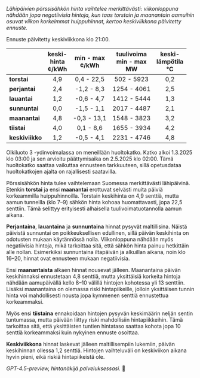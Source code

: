 *Lähipäivien pörssisähkön hinta vaihtelee merkittävästi: viikonloppuna nähdään jopa negatiivisia hintoja, kun taas torstain ja maanantain aamuihin osuvat viikon korkeimmat huippuhinnat, kertoo keskiviikkona päivitetty ennuste.*

Ennuste päivitetty keskiviikkona klo 21:00.

|              | keski-<br>hinta<br>¢/kWh | min - max<br>¢/kWh | tuulivoima<br>min - max<br>MW | keski-<br>lämpötila<br>°C |
|:-------------|:----------------:|:----------------:|:-------------:|:-------------:|
| **torstai**      |        4,9       |     0,4 - 22,5    |     502 - 5923    |        0,2        |
| **perjantai**    |        2,4       |    -1,2 - 8,3     |    1254 - 4061    |        2,5        |
| **lauantai**     |        1,2       |    -0,6 - 4,7     |    1412 - 5444    |        1,3        |
| **sunnuntai**    |        0,0       |    -1,5 - 1,1     |    2017 - 4487    |        2,1        |
| **maanantai**    |        4,8       |    -0,3 - 13,1    |    1548 - 3823    |        3,2        |
| **tiistai**      |        4,0       |     0,1 - 8,6     |    1655 - 3934    |        4,2        |
| **keskiviikko**  |        1,2       |    -0,5 - 4,1     |    2231 - 4746    |        4,8        |

Olkiluoto 3 -ydinvoimalassa on meneillään huoltokatko. Katko alkoi 1.3.2025 klo 03:00 ja sen arvioitu päättymisaika on 2.5.2025 klo 02:00. Tämä huoltokatko saattaa vaikuttaa ennusteen tarkkuuteen, sillä opetusdataa huoltokatkojen ajalta on rajallisesti saatavilla.

Pörssisähkön hinta tulee vaihtelemaan Suomessa merkittävästi lähipäivinä. Etenkin **torstai** ja ensi **maanantai** erottuvat selvästi muita päiviä korkeammilla huippuhinnoilla. Torstain keskihinta on 4,9 senttiä, mutta aamun tunneilla (klo 7–9) sähkön hinta kohoaa huomattavasti, jopa 22,5 senttiin. Tämä selittyy erityisesti alhaisella tuulivoimatuotannolla aamun aikana.

**Perjantaina**, **lauantaina** ja **sunnuntaina** hinnat pysyvät maltillisina. Näistä päivistä sunnuntai on poikkeuksellisen edullinen, sillä päivän keskihinta on odotusten mukaan käytännössä nolla. Viikonloppuna nähdään myös negatiivisia hintoja, mikä tarkoittaa sitä, että sähkön hinta painuu hetkittäin alle nollan. Esimerkiksi sunnuntaina iltapäivän ja alkuillan aikana, noin klo 16–20, hinnat ovat ennusteen mukaan negatiivisia.

Ensi **maanantaista** alkaen hinnat nousevat jälleen. Maanantaina päivän keskihinnaksi ennustetaan 4,8 senttiä, mutta yksittäisiä korkeita hintoja nähdään aamupäivällä kello 8–10 välillä hintojen kohotessa yli 13 senttiin. Lisäksi maanantaina on olemassa riski hintapiikeille, jolloin yksittäisen tunnin hinta voi mahdollisesti nousta jopa kymmenen senttiä ennustettua korkeammaksi.

Myös ensi **tiistaina** ennakoidaan hintojen pysyvän keskimäärin neljän sentin tuntumassa, mutta päivään liittyy riski mahdollisiin hintapiikkeihin. Tämä tarkoittaa sitä, että yksittäisten tuntien hintataso saattaa kohota jopa 10 senttiä korkeammaksi kuin nykyinen ennuste osoittaa.

**Keskiviikkona** hinnat laskevat jälleen maltillisempiin lukemiin, päivän keskihinnan ollessa 1,2 senttiä. Hintojen vaihteluväli on keskiviikon aikana hyvin pieni, eikä riskiä hintapiikeistä ole.

*GPT-4.5-preview, hintanäkijä palveluksessasi.* 🔌
